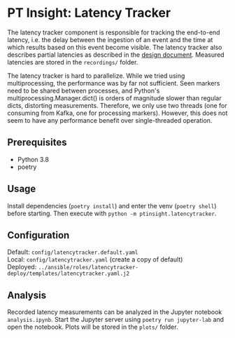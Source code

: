 # PT Insight: Latency Tracker

The latency tracker component is responsible for tracking the end-to-end latency, i.e. the delay between the ingestion of an event and the time at which results based on this event become visible. The latency tracker also describes partial latencies as described in the [design document](../docs/Latency%20Tracking.md). Measured latencies are stored in the `recordings/` folder.

The latency tracker is hard to parallelize. While we tried using multiprocessing, the performance was by far not sufficient. Seen markers need to be shared between processes, and Python's  multiprocessing.Manager.dict() is orders of magnitude slower than regular dicts, distorting measurements. Therefore, we only use two threads (one for consuming from Kafka, one for processing markers). However, this does not seem to have any performance benefit over single-threaded operation.


## Prerequisites
* Python 3.8
* poetry


## Usage

Install dependencies (`poetry install`) and enter the venv (`poetry shell`) before starting. Then execute with
 `python -m ptinsight.latencytracker`.


## Configuration

Default: `config/latencytracker.default.yaml`  
Local: `config/latencytracker.yaml`  (create a copy of default)  
Deployed: `../ansible/roles/latencytracker-deploy/templates/latencytracker.yaml.j2`


## Analysis
Recorded latency measurements can be analyzed in the Jupyter notebook `analysis.ipynb`. Start the Jupyter server using `poetry run jupyter-lab` and open the notebook. Plots will be stored in the `plots/` folder.

